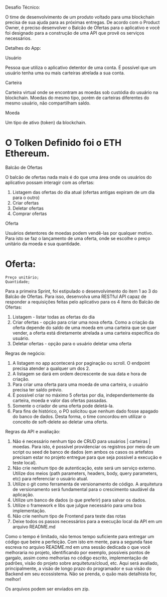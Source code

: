 Desafio Técnico:

O time de desenvolvimento de um produto voltado para uma blockchain precisa de sua ajuda para as próximas entregas. De acordo com o Product Owner, é preciso desenvolver o Balcão de Ofertas para o aplicativo e você foi designado para a construção de uma API que provê os serviços necessários.

Detalhes do App:

Usuário

Pessoa que utiliza o aplicativo detentor de uma conta. É possível que um usuário tenha uma ou mais carteiras atrelada a sua conta.



Carteira

Carteira virtual onde se encontram as moedas sob custódia do usuário na blockchain. Moedas do mesmo tipo, porém de carteiras diferentes do mesmo usuário, não compartilham saldo.

Moeda

Um tipo de ativo (token) da blockchain.
# O Tolken Definido foi o ETH Ethereum.

Balcão de Ofertas

O balcão de ofertas nada mais é do que uma área onde os usuários do aplicativo possam interagir com as ofertas:


1.	Listagem das ofertas do dia atual (ofertas antigas expiram de um dia para o outro)
2.	Criar ofertas
3.	Deletar ofertas
4.	Comprar ofertas




Oferta

Usuários detentores de moedas podem vendê-las por qualquer motivo. Para isto se faz o lançamento de uma oferta, onde se escolhe o preço unitário da moeda e sua quantidade.

# Oferta: 
    Preço unitário;
    Quantidade;

 
Para a primeira Sprint, foi estipulado o desenvolvimento do item 1 ao 3 do Balcão de Ofertas. Para isso, desenvolva uma RESTful API capaz de responder a requisições feitas pelo aplicativo para os 4 itens do Balcão de Ofertas:


1.	Listagem - listar todas as ofertas do dia
2.	Criar ofertas - opção para criar uma nova oferta. Como a criação da oferta depende do saldo de uma moeda em uma carteira que se quer vender, a oferta está diretamente atrelada a uma carteira específica do usuário.
3.	Deletar ofertas - opção para o usuário deletar uma oferta

Regras de negócio:


1.	A listagem no app acontecerá por paginação ou scroll. O endpoint precisa atender a qualquer um dos 2.
2.	A listagem se dará em ordem decrescente de sua data e hora de criação.
3.	Para criar uma oferta para uma moeda de uma carteira, o usuário precisa ter saldo prévio.
4.	É possível criar no máximo 5 ofertas por dia, independentemente da carteira, moeda e valor das ofertas passadas.
5.	Somente o criador de uma oferta pode deletá-la.
6.	Para fins de histórico, o PO solicitou que nenhum dado fosse apagado do banco de dados. Desta forma, o time concordou em utilizar o conceito de soft-delete ao deletar uma oferta.

Regras da API e avaliação:


1.	Não é necessário nenhum tipo de CRUD para usuários | carteiras | moedas. 
Para isto, é possível providenciar os registros por meio de um script ou seed de banco de dados (em ambos os casos os artefatos precisam estar no projeto entregue para que seja possível a execução e teste local).
2.	Não crie nenhum tipo de autenticação, este será um serviço externo. Utilize dos meios (path parameters, headers, body, query parameters, etc) para referenciar o usuário atual.
3.	Utilize o git como ferramenta de versionamento de código. A arquitetura de versionamento será fundamental para o crescimento saudável da aplicação.
4.	Utilize um banco de dados (o que preferir) para salvar os dados.
5.	Utilize o framework e libs que julgue necessário para uma boa implementação.
6.	Não crie nenhum tipo de Frontend para teste das rotas
7.	Deixe todos os passos necessários para a execução local da API em um arquivo README.md




Como o tempo é limitado, não temos tempo suficiente para entregar um código que beire a perfeição. Com isto em mente, para a segunda fase escreva no arquivo README.md em uma sessão dedicada o que você melhoraria no projeto, identificando por exemplo, possíveis pontos de gargalo, assim como melhorias no código escrito, implementação de padrões, visão do projeto sobre arquitetura/cloud, etc. Aqui será avaliado, principalmente, a visão de longo prazo do programador e sua visão do Backend em seu ecossistema. Não se prenda, o quão mais detalhista for, melhor!

Os arquivos podem ser enviados em zip.
